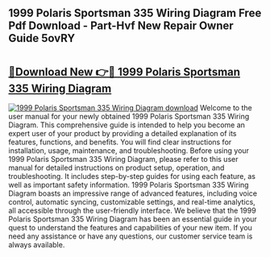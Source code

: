 ## 1999 Polaris Sportsman 335 Wiring Diagram Free Pdf Download - Part-Hvf New Repair Owner Guide 5ovRY

# <h2><a href="http://dfunfgy.blite.top/?on=1999+Polaris+Sportsman+335+Wiring+Diagram">🔗Download New 👉🔴 1999 Polaris Sportsman 335 Wiring Diagram</a></h2>

[![1999 Polaris Sportsman 335 Wiring Diagram download](https://i.imgur.com/lujVjoI.png)](http://dfunfgy.blite.top/?on=1999+Polaris+Sportsman+335+Wiring+Diagram)
Welcome to the user manual for your newly obtained 1999 Polaris Sportsman 335 Wiring Diagram. This comprehensive guide is intended to help you become an expert user of your product by providing a detailed explanation of its features, functions, and benefits. You will find clear instructions for installation, usage, maintenance, and troubleshooting. Before using your 1999 Polaris Sportsman 335 Wiring Diagram, please refer to this user manual for detailed instructions on product setup, operation, and troubleshooting. It includes step-by-step guides for using each feature, as well as important safety information. 1999 Polaris Sportsman 335 Wiring Diagram boasts an impressive range of advanced features, including voice control, automatic syncing, customizable settings, and real-time analytics, all accessible through the user-friendly interface. We believe that the 1999 Polaris Sportsman 335 Wiring Diagram has been an essential guide in your quest to understand the features and capabilities of your new item. If you need any assistance or have any questions, our customer service team is always available.
